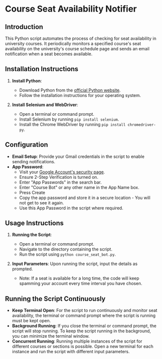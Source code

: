 # Course Seat Availability Notifier

## Introduction
This Python script automates the process of checking for seat availability in university courses. It periodically monitors a specified course's seat availability on the university's course schedule page and sends an email notification when a seat becomes available.


## Installation Instructions
1. **Install Python**: 
   - Download Python from the [official Python website](https://www.python.org/downloads/).
   - Follow the installation instructions for your operating system.

2. **Install Selenium and WebDriver**:
   - Open a terminal or command prompt.
   - Install Selenium by running `pip install selenium`.
   - Install the Chrome WebDriver by running `pip install chromedriver-py`.

## Configuration
- **Email Setup**: Provide your Gmail credentials in the script to enable sending notifications.
- **App Password**: 
   - Visit your [Google Account's security page](https://myaccount.google.com/security).
   - Ensure 2-Step Verification is turned on.
   - Enter "App Passwords" in the search bar.
   - Enter "Course Bot" or any other name in the App Name box.
   - Press Create
   - Copy the app password and store it in a secure location - You will not get to see it again.
   - Use this App Password in the script where required.

## Usage Instructions
1. **Running the Script**:
   - Open a terminal or command prompt.
   - Navigate to the directory containing the script.
   - Run the script using `python course_seat_bot.py`.

2. **Input Parameters**: Upon running the script, input the details as prompted.
   - Note: If a seat is available for a long time, the code will keep spamming your account every time interval
           you have chosen.

## Running the Script Continuously
- **Keep Terminal Open**: For the script to run continuously and monitor seat availability, the terminal or command prompt where the script is running must be kept open.
- **Background Running**: If you close the terminal or command prompt, the script will stop running. To keep the script running in the background, you can minimize the terminal window.
- **Concurrent Running**: Running multiple instances of the script for different courses or sections is possible. Open a new terminal for each instance and run the script with different input parameters.

